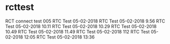 # rcttest
RCT connect test 005
RTC Test 05-02-2018
RTC Test 05-02-2018 9.56
RTC Test 05-02-2018 10.11
RTC Test 05-02-2018 10.29
RTC Test 05-02-2018 10.49
RTC Test 05-02-2018 11.49
RTC Test 05-02-2018 112
RTC Test 05-02-2018 12:05
RTC Test 05-02-2018 13:36
